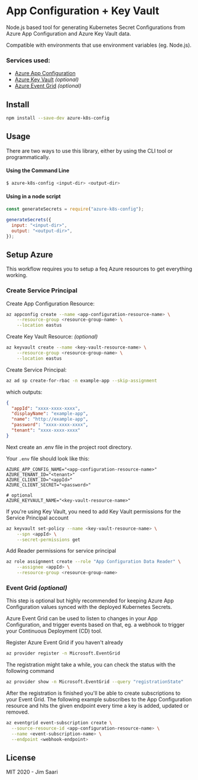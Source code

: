 # App Configuration + Key Vault

Node.js based tool for generating Kubernetes Secret Configurations from Azure App Configuration and Azure Key Vault data.

Compatible with environments that use environment variables (eg. Node.js).

### Services used:

- [Azure App Configuration](https://azure.microsoft.com/en-gb/services/app-configuration/)
- [Azure Key Vault](https://azure.microsoft.com/en-gb/services/key-vault/) _(optional)_
- [Azure Event Grid](https://azure.microsoft.com/en-gb/services/event-grid/) _(optional)_

## Install

```bash
npm install --save-dev azure-k8s-config
```

## Usage

There are two ways to use this library, either by using the CLI tool or programmatically.

#### Using the Command Line

```bash
$ azure-k8s-config <input-dir> <output-dir>
```

#### Using in a node script

```js
const generateSecrets = require("azure-k8s-config");

generateSecrets({
  input: "<input-dir>",
  output: "<output-dir>",
});
```

## Setup Azure

This workflow requires you to setup a feq Azure resources to get everything working.

### Create Service Principal

Create App Configuration Resource:

```bash
az appconfig create --name <app-configuration-resource-name> \
	--resource-group <resource-group-name> \
	--location eastus
```

Create Key Vault Resource: _(optional)_

```bash
az keyvault create --name <key-vault-resource-name> \
	--resource-group <resource-group-name> \
	--location eastus
```

Create Service Principal:

```bash
az ad sp create-for-rbac -n example-app --skip-assignment
```

which outputs:

```json
{
  "appId": "xxxx-xxxx-xxxx",
  "displayName": "example-app",
  "name": "http://example-app",
  "password": "xxxx-xxxx-xxxx",
  "tenant": "xxxx-xxxx-xxxx"
}
```

Next create an .env file in the project root directory.

Your `.env` file should look like this:

```
AZURE_APP_CONFIG_NAME="<app-configuration-resource-name>"
AZURE_TENANT_ID="<tenant>"
AZURE_CLIENT_ID="<appId>"
AZURE_CLIENT_SECRET="<password>"

# optional
AZURE_KEYVAULT_NAME="<key-vault-resource-name>"
```

If you're using Key Vault, you need to add Key Vault permissions for the Service Principal account

```bash
az keyvault set-policy --name <key-vault-resource-name> \
	--spn <appId> \
	--secret-permissions get
```

Add Reader permissions for service principal

```bash
az role assignment create --role "App Configuration Data Reader" \
	--assignee <appId> \
	--resource-group <resource-group-name>
```

### Event Grid _(optional)_

This step is optional but highly recommended for keeping Azure App Configuration values synced with the deployed Kubernetes Secrets.

Azure Event Grid can be used to listen to changes in your App Configuration, and trigger events based on that, eg. a webhook to trigger your Continuous Deployment (CD) tool.

Register Azure Event Grid if you haven't already

```bash
az provider register -n Microsoft.EventGrid
```

The registration might take a while, you can check the status with the following command

```bash
az provider show -n Microsoft.EventGrid --query "registrationState"
```

After the registration is finished you'll be able to create subscriptions to your Event Grid.
The following example subscribes to the App Configuration resource and hits the given endpoint every time a key is added, updated or removed.

```bash
az eventgrid event-subscription create \
  --source-resource-id <app-configuration-resource-name> \
  --name <event-subscription-name> \
  --endpoint <webhook-endpoint>
```

## License

MIT 2020 - Jim Saari
